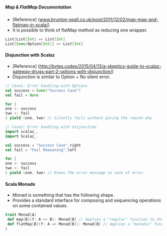 ##### Map & FlatMap Documentation
* [Reference] (www.brunton-spall.co.uk/post/2011/12/02/map-map-and-flatmap-in-scala/)
* It is possible to think of flatMap method as reducing one wrapper.
``` scala
List[List[Int] => List[Int]
List[Some/Option[Int]] => List[Int]
```

#### Disjunction with Scalaz
* [Reference] (http://bytes.codes/2015/04/13/a-skeptics-guide-to-scalaz-gateway-drugs-part-2-options-with-disjunction/)
* Disjunction is similar to Option + No silent error.
``` scala
// Case1: Error handling with Options
val success = Some("Success Case")
val fail = None

for {
one <- success
two <- fail
} yield (one, two) // Silently fails without giving the reason why

// Case2: Error handling with disjunction
import scalaz_.
import Scalaz_.

val success = "Success Case".right
val fail = "Fail Reasoning".left

for {
one <- success
two <- fail
} yield (one, two) // Knows the error message in case of error.
```

#### Scala Monads
* Monad is something that has the following shape.
* Provides a standard interface for composing and sequencing operations on some contained values.
``` scala
trait Monad[A]
 def map[B](f: A => B): Monad[B] // Applies a "regular" function to the contained value
 def flatMap[B](f: A => Monad[B]): Monad[B] // Applies a "monadic" function to the contained value
}
```
